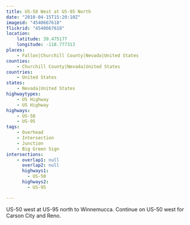 ```yaml
---
title: US-50 West at US-95 North
date: "2010-04-15T15:20:10Z"
imageid: "4540667618"
flickrid: "4540667618"
location:
    latitude: 39.475177
    longitude: -118.777313
places:
    - Fallon|Churchill County|Nevada|United States
counties:
    - Churchill County|Nevada|United States
countries:
    - United States
states:
    - Nevada|United States
highwaytypes:
    - US Highway
    - US Highway
highways:
    - US-50
    - US-95
tags:
    - Overhead
    - Intersection
    - Junction
    - Big Green Sign
intersections:
    - overlap1: null
      overlap2: null
      highways1:
        - US-50
      highways2:
        - US-95

---
```

US-50 west at US-95 north to Winnemucca.  Continue on US-50 west for Carson City and Reno.
